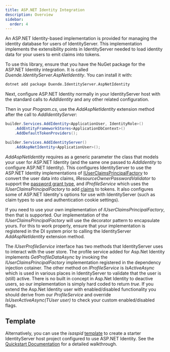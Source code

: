```yaml
---
title: ASP.NET Identity Integration
description: Overview
sidebar:
  order: 4
---
```



An ASP.NET Identity-based implementation is provided for managing the identity database for users of IdentityServer.
This implementation implements the extensibility points in IdentityServer needed to load identity data for your users to emit claims into tokens.

To use this library, ensure that you have the NuGet package for the ASP.NET Identity integration.
It is called *Duende.IdentityServer.AspNetIdentity*.
You can install it with:

```bash
dotnet add package Duende.IdentityServer.AspNetIdentity
```

Next, configure ASP.NET Identity normally in your IdentityServer host with the standard calls to *AddIdentity* and any other related configuration.

Then in your *Program.cs*, use the *AddAspNetIdentity* extension method after the call to *AddIdentityServer*:

```cs
builder.Services.AddIdentity<ApplicationUser, IdentityRole>()
    .AddEntityFrameworkStores<ApplicationDbContext>()
    .AddDefaultTokenProviders();

builder.Services.AddIdentityServer()
    .AddAspNetIdentity<ApplicationUser>();
```

*AddAspNetIdentity* requires as a generic parameter the class that models your user for ASP.NET Identity (and the same one passed to *AddIdentity* to configure ASP.NET Identity).
This configures IdentityServer to use the ASP.NET Identity implementations of [IUserClaimsPrincipalFactory](https://docs.microsoft.com/en-us/dotnet/api/microsoft.aspnetcore.identity.iuserclaimsprincipalfactory-1) to convert the user data into claims, *IResourceOwnerPasswordValidator* to support the [password grant type](/identityserver/v7/tokens/password_grant), and *IProfileService* which uses the *IUserClaimsPrincipalFactory* to add [claims](/identityserver/v7/fundamentals/claims) to tokens.
It also configures some of ASP.NET Identity's options for use with IdentityServer (such as claim types to use and authentication cookie settings).

If you need to use your own implementation of *IUserClaimsPrincipalFactory*, then that is supported. Our implementation of the *IUserClaimsPrincipalFactory* will use the decorator pattern to encapsulate yours. For this to work properly, ensure that your implementation is registered in the DI system prior to calling the IdentityServer *AddAspNetIdentity* extension method.

The *IUserProfileService* interface has two methods that IdentityServer uses to interact with the user store. The profile service added for Asp.Net Identity implements *GetProfileDataAsync* by invoking the *IUserClaimsPrincipalFactory* implementation registered in the dependency injection cotainer. The other method on *IProfileService* is *IsActiveAsync* which is used in various places in IdentityServer to validate that the user is (still) active. There is no built in concept in Asp.Net Identity to deactive users, so our implementation is simply hard coded to return *true*. If you extend the Asp.Net Identity user with enabled/disabled functionality you should derive from our *ProfileService<TUser>* and override *IsUserActiveAsync(TUser user)* to check your custom enabled/disabled flags.

## Template
Alternatively, you can use the *isaspid* [template](/identityserver/v7/overview/packaging#templates) to create a starter IdentityServer host project configured to use ASP.NET Identity. See the [Quickstart Documentation](/identityserver/v7/quickstarts/5_aspnetid) for a detailed walkthrough.
